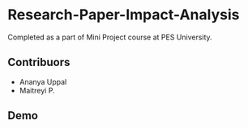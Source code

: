 # Research-Paper-Impact-Analysis
Completed as a part of Mini Project course at PES University.

## Contribuors 
- Ananya Uppal
- Maitreyi P.

## Demo


